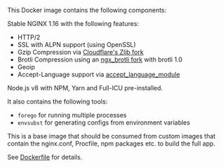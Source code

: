 This Docker image contains the following components:

Stable NGINX 1.16 with the following features:

* HTTP/2
* SSL with ALPN support (using OpenSSL)
* Gzip Compression via [Cloudflare's Zlib fork](https://github.com/cloudflare/zlib)
* Brotli Compression using an [ngx\_brotli fork](https://github.com/felixbuenemann/ngx_brotli/tree/fix-static-brotli-build) with brotli 1.0
* Geoip
* Accept-Language support via [accept\_language\_module](https://github.com/giom/nginx_accept_language_module)

Node.js v8 with NPM, Yarn and Full-ICU pre-installed.

It also contains the following tools:

* `forego` for running multiple processes
* `envsubst` for generating configs from environment variables

This is a base image that should be consumed from custom images that contain the
nginx.conf, Procfile, npm packages etc. to build the full app.

See [Dockerfile](Dockerfile) for details.
